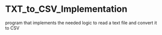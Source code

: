 # TXT_to_CSV_Implementation
program that implements the needed logic to read a text file and convert it to CSV
